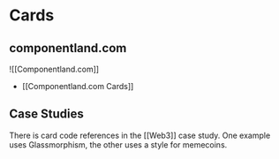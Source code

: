 # Cards
## componentland.com
![[Componentland.com]]
- [[Componentland.com Cards]]
## Case Studies
There is card code references in the [[Web3]] case study. One example uses Glassmorphism, the other uses a style for memecoins.